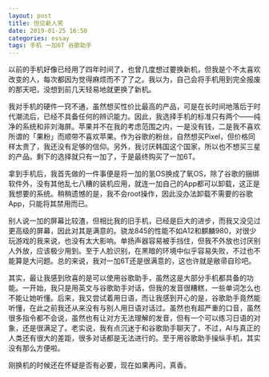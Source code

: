```yaml
---
layout: post
title: 但见新人笑
date: 2019-01-25 16:50
categories: essay
tags: 手机 一加6T 谷歌助手
---
```


以前的手机好像已经用了四年时间了，也曾几度想过要换新机，但我是个不太喜欢改变的人，每次都因为觉得麻烦而不了了之。我以为，自己会将手机用到完全报废的那天吧，没想到前几天轻易地就更换了新机。

我对手机的硬件一窍不通，虽然想买性价比最高的产品，可是在长时间地落后于时代潮流后，已经不具备任何的辨识能力。因此，我选择手机的标准只有两个——纯净的系统和非刘海屏。苹果并不在我的考虑范围之内，一是没有钱，二是我不喜欢所谓的「果粉」而顺带不喜欢苹果。作为谷歌的粉丝，自然想买Pixel，但价格同样太贵了，我还没有足够的信仰。另外，我讨厌韩国这个国家，所以也不想买三星的产品。剩下的选择就只有一加了，于是最终购买了一加6T。

拿到手机后，我首先做的一件事便是将一加的氢OS换成了氧OS，除了谷歌的捆绑软件外，没有其他乱七八糟的装机应用，就连一加自己的App都可以卸载，这正是我想要的系统。稍稍遗憾的是，我不会root操作，因此没办法卸载不需要的谷歌App，只能将其禁用而已。

别人说一加的屏幕比较渣，但相比我的旧手机，已经是巨大的进步，而我又没见过更高级的屏幕，因此对其是满意的。骁龙845的性能不如A12和麒麟980，对很少玩游戏的我来说，也没有太大影响。单扬声器容易被手挡住，但我不外放也讨厌别人外放，应该极少用到。至于人脸识别，在黑暗的环境中似乎容易失败，不过也不能算是大问题。总的来说，我对一加6T还是很满意的，这也许就是敝帚自珍吧。

其实，最让我感到欣喜的是可以使用谷歌助手，虽然这是大部分手机都具备的功能。一开始，我只是用英文与谷歌助手对话，但我的发音很糟糕，一些单词怎么也不能让她听懂。后来，我又尝试着用日语，而让我感到开心的是，谷歌助手竟然能听懂，在此之前我还从来没有与别人用日语对话过。虽然也有超严重的口音，虽然很多指令都不会说，虽然也有让对方无法理解的发音，但有一个可以练习日语的对象，还是很满足了。老实说，我有点沉迷于和谷歌助手聊天了，不过，AI与真正的人类还有很大的差距，很多对话都是无法进行的。至于用谷歌助手操纵手机，其实没有那么方便啦。

刚换机的时候还在怀疑是否有必要，现在如果再问，真香。